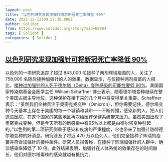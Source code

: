 ```yaml
---
layout: post
title: "以色列研究发现加强针可将新冠死亡率降低 90%"
date: 2021-12-13T09:57:30.000Z
author: Solidot
from: https://www.solidot.org/story?sid=69984
tags: [ Solidot ]
categories: [ Solidot ]
---
```

<!--1639389450000-->
[以色列研究发现加强针可将新冠死亡率降低 90%](https://www.solidot.org/story?sid=69984)
------

<div>
以色列的一项研究追踪了超过 843,000 名接种了两剂辉瑞疫苗的人，关注了 758,000 名随后接种加强针的人的效果。数据显示，与仅接种两剂疫苗的人相比，<a href="https://www.usnews.com/news/health-news/articles/2021-12-08/covid-booster-cuts-death-rate-by-90-israeli-study-finds">接种过加强针的人死于德尔塔（Delta）变种感染的可能性要低 90%</a>。美国国家传染病基金会医学主任 William Schaffner 博士表示，随着德尔塔变种继续在整个美国占据主导地位，这种保护在接下来的几个月中将变得至关重要。Schaffner 表示：“虽然我们全神贯注于奥密克戎变种（Omicron），但你需要记住，德尔塔变种今天基本上存在于美国的每一个城镇和城市——不断传播，感染新的人，把人们送进医院，在这个国家的某些地区再次给医疗保健系统带来压力。虽然美国出现了奥密克戎变种，但是今天所有的新感染中有95%以上都是由德尔塔变种引起的。”以色列的第二项研究侧重于感染和疾病的严重程度，它也带来了加强针防御德尔塔变种的好消息。研究涉及了将近 470 万以色列人，他们完全接种了辉瑞的疫苗并符合加强针的接种条件。研究人员报告称，在接种了辉瑞加强针的人群中，确诊感染率降低了 10 倍。此外结果表明，加强针在人体系统的效果存在的时间越长，他们对德尔塔毒株的感染就越有抵抗力。
</div>
